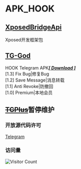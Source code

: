 # APK_HOOK   
## [XposedBridgeApi](https://github.com/Eoyz369/APK_HOOK/tree/main/XposedBridgeApi)  
Xposed开发框架包   
## [TG-God](https://github.com/Eoyz369/APK_HOOK/tree/main/TG-God)   
HOOK Telegram APK[***[ Download ]***](https://github.com/Eoyz369/APK_HOOK/releases/tag/TGPlus_2.5.3)    
[1.3] Fix Bug|修复Bug  
[1.2] Save Message|消息转载  
[1.1] Anti Revoke|防撤回   
[1.0] Premium|本地会员   

## [~~TGPlus~~](https://github.com/Eoyz369/APK_HOOK/tree/main/TGPlus)暂停维护      



### 开放源代码许可   
[Telegram](https://github.com/DrKLO/Telegram)   


### 访问量
![Visitor Count](https://profile-counter.glitch.me/APK_HOOK/count.svg)


